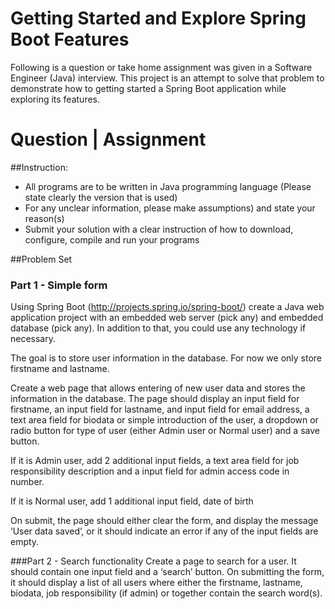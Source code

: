 # Getting Started and Explore Spring Boot Features

Following is a question or take home assignment was given in a Software Engineer (Java) interview. This project is an attempt to solve that problem to demonstrate how to getting started a Spring Boot application while exploring its features.

# Question | Assignment

##Instruction:
-	All programs are to be written in Java programming language (Please state clearly the version that is used)
-	For any unclear information, please make assumptions) and state your reason(s)
-	Submit your solution with a clear instruction of how to download, configure, compile and run your programs

##Problem Set

### Part 1 - Simple form
Using Spring Boot (http://projects.spring.io/spring-boot/) create a Java web application project with an embedded web server (pick any) and embedded database (pick any). In addition to that, you could use any technology if necessary.

The goal is to store user information in the database. For now we only store firstname and lastname.

Create a web page that allows entering of new user data and stores the information in the database. The page should display an input field for firstname, an input field for lastname, and input field for email address, a text area field for biodata or simple introduction of the user, a dropdown or radio button for type of user (either Admin user or Normal user) and a save button.

If it is Admin user, add 2 additional input fields, a text area field for job responsibility description and a input field for admin access code in number.

If it is Normal user, add 1 additional input field, date of birth

On submit, the page should either clear the form, and display the message ‘User data saved’, or it should indicate an error if any of the input fields are empty.

###Part 2 - Search functionality
Create a page to search for a user. It should contain one input field and a ‘search’ button. On submitting the form, it should display a list of all users where either the firstname, lastname, biodata, job responsibility (if admin) or together contain the search word(s).
